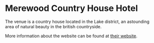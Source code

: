 # Merewood Country House Hotel
The venue is a country house located in the Lake district, an astounding area of natural beauty in the british countryside. 

More information about the website can be found at [their website](https://www.lakedistrictcountryhotels.co.uk/merewood-hotel).
